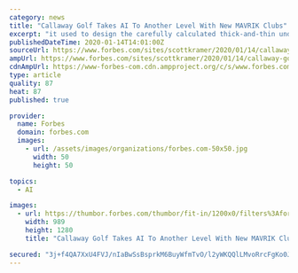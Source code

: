 ```yaml
---
category: news
title: "Callaway Golf Takes AI To Another Level With New MAVRIK Clubs"
excerpt: "it used to design the carefully calculated thick-and-thin underside of the Flash clubface and applied it to its entire MAVRIK club line in 2020. Says Dave Neville, senior director of brand management at Callaway: “It's all about unconventional thinking and doing things in different ways than we've ever done before."
publishedDateTime: 2020-01-14T14:01:00Z
sourceUrl: https://www.forbes.com/sites/scottkramer/2020/01/14/callaway-golf-takes-ai-to-another-level-with-new-mavrik-clubs/
ampUrl: https://www.forbes.com/sites/scottkramer/2020/01/14/callaway-golf-takes-ai-to-another-level-with-new-mavrik-clubs/amp/
cdnAmpUrl: https://www-forbes-com.cdn.ampproject.org/c/s/www.forbes.com/sites/scottkramer/2020/01/14/callaway-golf-takes-ai-to-another-level-with-new-mavrik-clubs/amp/
type: article
quality: 87
heat: 87
published: true

provider:
  name: Forbes
  domain: forbes.com
  images:
    - url: /assets/images/organizations/forbes.com-50x50.jpg
      width: 50
      height: 50

topics:
  - AI

images:
  - url: https://thumbor.forbes.com/thumbor/fit-in/1200x0/filters%3Aformat%28jpg%29/https%3A%2F%2Fspecials-images.forbesimg.com%2Fimageserve%2F5e178594a854780006e82f0f%2F0x0.jpg
    width: 989
    height: 1280
    title: "Callaway Golf Takes AI To Another Level With New MAVRIK Clubs"

secured: "3j+f4QA7XxU4FVJ/nIaBwSsBsprkM6BuyWfmTvO/l2yWKQQlLMvoRrcFgKo0Jf5yXPkHTPrenbP1wKDjUaYBmufvmT+7VmQeeMRCJh9oF5uRCkGg0oZw1AF7Rnc7zBc38+eX8vu89snBgkmYIG2lahkQceh/3xVHb3KPEEEgAc9J41SoGr+ZIuJdjZx2o6yn1hpWwifc+vZ2nFW57Hz3g10BYxErf5lskZUW9/GvGCJ58Srh/K2UAtu5CMOrONOTEw41PDxdTuVmnC07hJpt6FbHdMwLLWju9Hzhn2545eOCod5yyhTnsJ/hG4x8MRh8clQs7tlF97wkh3HWoH5Fhog+EL0RKwvmIfzraLToAqpkroFEA7HIlT2ZXhv7CSuxFL2RAnkN2W+lrUkbOGJVTWCcQarVmhccE5M8+HGQNx/9x9BWiAcD6WbsQZnIEeXF/P0LOq1n2TGdRIIwY4CVGA==;72sVCC/9cQ7ukQl4h3nCbA=="
---
```


